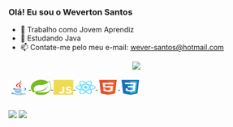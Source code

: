 ### Olá! Eu sou o Weverton Santos

- 🔭 Trabalho como Jovem Aprendiz
- 🌱 Estudando Java
- 📫 Contate-me pelo meu e-mail: wever-santos@hotmail.com

<div align="center">
  <a href="https://github.com/wevertonsantos">
  <img height="200em" src="https://github-readme-stats.vercel.app/api/top-langs/?username=wevertonsantos&layout=compact&langs_count=7&theme=dark"/>
</div>
<div style="display: inline_block"><br>
  <img align="center" alt="Weverton-Java" height="30" width="40" src="https://github.com/devicons/devicon/blob/master/icons/java/java-original.svg">
  <img align="center" alt="Weverton-Spring" height="30" width="40" src="https://github.com/devicons/devicon/blob/master/icons/spring/spring-original.svg">
  <img align="center" alt="Weverton-Js" height="30" width="40" src="https://raw.githubusercontent.com/devicons/devicon/master/icons/javascript/javascript-plain.svg">
  <img align="center" alt="Weverton-React" height="30" width="40" src="https://raw.githubusercontent.com/devicons/devicon/master/icons/react/react-original.svg">
  <img align="center" alt="Weverton-HTML" height="30" width="40" src="https://raw.githubusercontent.com/devicons/devicon/master/icons/html5/html5-original.svg">
  <img align="center" alt="Weverton-CSS" height="30" width="40" src="https://raw.githubusercontent.com/devicons/devicon/master/icons/css3/css3-original.svg">
  
</div>

   ##
 
<div> 
  <a href = "mailto:wever-santos@hotmail.com"><img src="https://img.shields.io/badge/-Gmail-%23333?style=for-the-badge&logo=gmail&logoColor=white" target="_blank"></a>
  <a href="https://www.linkedin.com/in/wevertonsantoss" target="_blank"><img src="https://img.shields.io/badge/-LinkedIn-%230077B5?style=for-the-badge&logo=linkedin&logoColor=white" target="_blank"></a> 
 </div>
